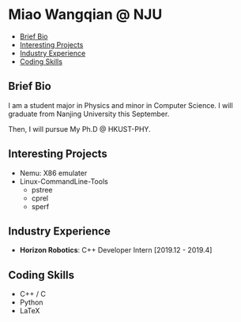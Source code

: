 # Miao Wangqian @ NJU

<!-- TOC -->

- [Brief Bio](#brief-bio)
- [Interesting Projects](#interesting-projects)
- [Industry Experience](#industry-experience)
- [Coding Skills](#coding-skills)

<!-- /TOC -->

## Brief Bio

I am a student major in Physics and minor in Computer Science.
I will graduate from Nanjing University this September.

Then, I will pursue My Ph.D @ HKUST-PHY.

## Interesting Projects

- Nemu: X86 emulater
- Linux-CommandLine-Tools
  - pstree
  - cprel
  - sperf

## Industry Experience

- **Horizon Robotics**: C++ Developer Intern [2019.12 - 2019.4]

## Coding Skills

- C++ / C
- Python
- LaTeX